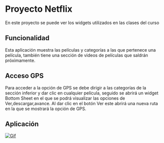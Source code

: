 # Proyecto Netflix
En este proyecto se puede ver los widgets utilizados en las clases del curso
## Funcionalidad
Esta aplicación muestra las películas y categorías a las que pertenece una película, también tiene una sección de videos de películas que saldrán próximamente.
## Acceso GPS
Para acceder a la opción de GPS se debe dirigir a las categorías de la sección inferior y dar clic en cualquier película, seguido se abrirá un widget Bottom Sheet en el que se podrá visualizar las opciones de Ver,descargar,avance. Al dar clic en el botón Ver este abrirá una nueva ruta en la que se mostrará la opción de GPS.
## Aplicación
<a href="https://github.com/ecarbono-tr/flutter_netflix/blob/8d176074c8763421dc5104c590a83b5878bc83be/assets/gif/Pantalla%201.gif"><img src="https://github.com/ecarbono-tr/flutter_netflix/blob/8d176074c8763421dc5104c590a83b5878bc83be/assets/gif/Pantalla%201.gif" title="Gif"/></a>
